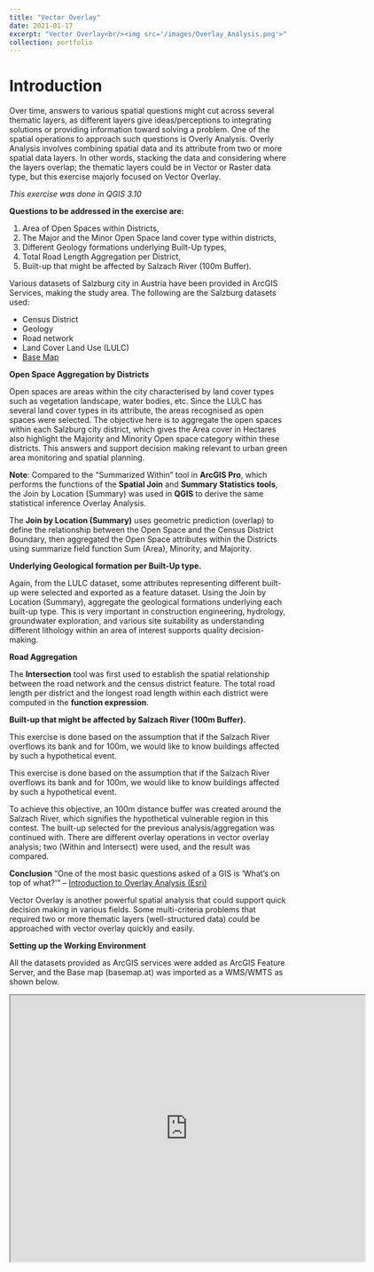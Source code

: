 ```yaml
---
title: "Vector Overlay"
date: 2021-01-17
excerpt: "Vector Overlay<br/><img src='/images/Overlay_Analysis.png'>"
collection: portfolio
---
```


# Introduction

Over time, answers to various spatial questions might cut across several thematic layers, as different layers give ideas/perceptions to integrating solutions or providing information toward solving a problem. One of the spatial operations to approach such questions is Overly Analysis. Overly Analysis involves combining spatial data and its attribute from two or more spatial data layers. In other words, stacking the data and considering where the layers overlap; the thematic layers could be in Vector or Raster data type, but this exercise majorly focused on Vector Overlay.  


*This exercise was done in QGIS 3.10*

**Questions to be addressed in the exercise are:**

1. Area of Open Spaces within Districts,
2. The Major and the Minor Open Space land cover type within districts,
3. Different Geology formations underlying Built-Up types,
4. Total Road Length Aggregation per District,
5. Built-up that might be affected by Salzach River (100m Buffer).

Various datasets of Salzburg city in Austria have been provided in ArcGIS Services, making the study area. The following are the Salzburg datasets used:

- Census District
- Geology
- Road network
- Land Cover Land Use (LULC)
- [Base Map](http://basemap.at/)

**Open Space Aggregation by Districts**

Open spaces are areas within the city characterised by land cover types such as vegetation landscape, water bodies, etc. Since the LULC has several land cover types in its attribute, the areas recognised as open spaces were selected.
The objective here is to aggregate the open spaces within each Salzburg city district, which gives the Area cover in Hectares also highlight the Majority and Minority Open space category within these districts. This answers and support decision making relevant to urban green area monitoring and spatial planning.

<!-- carousel here -->

**Note**: Compared to the “Summarized Within” tool in **ArcGIS Pro**, which performs the functions of the **Spatial Join** and **Summary Statistics tools**, the Join by Location (Summary) was used in **QGIS** to derive the same statistical inference Overlay Analysis.

The **Join by Location (Summary)** uses geometric prediction (overlap) to define the relationship between the Open Space and the Census District Boundary, then aggregated the Open Space attributes within the Districts using summarize field function Sum (Area), Minority, and Majority.

**Underlying Geological formation per Built-Up type.**

Again, from the LULC dataset, some attributes representing different built-up were selected and exported as a feature dataset. Using the Join by Location (Summary), aggregate the geological formations underlying each built-up type. This is very important in construction engineering, hydrology, groundwater exploration, and various site suitability as understanding different lithology within an area of interest supports quality decision-making.

<!-- Another Carousel here -->

**Road Aggregation**

The **Intersection** tool was first used to establish the spatial relationship between the road network and the census district feature. The total road length per district and the longest road length within each district were computed in the **function expression**.

<!-- Carousel -->

**Built-up that might be affected by Salzach River (100m Buffer).**

This exercise is done based on the assumption that if the Salzach River overflows its bank and for 100m, we would like to know buildings affected by such a hypothetical event.

This exercise is done based on the assumption that if the Salzach River overflows its bank and for 100m, we would like to know buildings affected by such a hypothetical event.

To achieve this objective, an 100m distance buffer was created around the  Salzach River, which signifies the hypothetical vulnerable region in this contest. The built-up selected for the previous analysis/aggregation was continued with.
There are different overlay operations in vector overlay analysis; two (Within and Intersect) were used, and the result was compared.

<!-- Carosuel -->

**Conclusion**
“One of the most basic questions asked of a GIS is ‘What’s on top of what?'” – [Introduction to Overlay Analysis (Esri)](http://desktop.arcgis.com/en/arcmap/10.3/analyze/commonly-used-tools/overlay-analysis.htm)

Vector Overlay is another powerful spatial analysis that could support quick decision making in various fields. Some multi-criteria problems that required two or more thematic layers (well-structured data) could be approached with vector overlay quickly and easily.

**Setting up the Working Environment**

All the datasets provided as ArcGIS services were added as ArcGIS Feature Server, and the Base map (basemap.at) was imported as a WMS/WMTS as shown below.

<iframe src="https://drive.google.com/file/d/1lvHcgtqHljhl99bOTZyQ77XDS69T2DMb/preview" width="640" height="480"></iframe>
